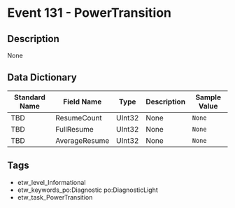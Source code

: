 # Event 131 - PowerTransition

## Description
None

## Data Dictionary
|Standard Name|Field Name|Type|Description|Sample Value|
|---|---|---|---|---|
|TBD|ResumeCount|UInt32|None|`None`|
|TBD|FullResume|UInt32|None|`None`|
|TBD|AverageResume|UInt32|None|`None`|

## Tags
* etw_level_Informational
* etw_keywords_po:Diagnostic po:DiagnosticLight
* etw_task_PowerTransition